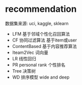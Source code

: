 #  recommendation 
  数据集来源: uci, kaggle, sklearn
- LFM     基于邻域个性化召回算法
- CF      协同过滤算法     基于item或user
- ContentBased  基于内容推荐算法
- Iteam2Vec      词向量
- LR         线性回归
- PR  personal rank    个性排名
- Tree  决策树
- WD     排序模型      wide and deep

